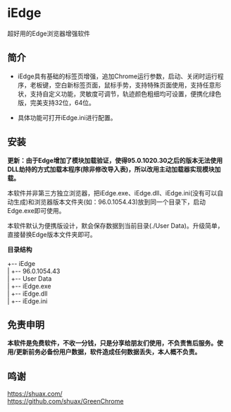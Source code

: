 # iEdge

超好用的Edge浏览器增强软件

## 简介

* iEdge具有基础的标签页增强，追加Chrome运行参数，启动、关闭时运行程序，老板键，空白新标签页面，鼠标手势，支持特殊页面使用，支持任意形状，支持自定义功能，灵敏度可调节，轨迹颜色粗细均可设置，便携化绿色版，完美支持32位，64位。  

* 具体功能可打开iEdge.ini进行配置。

## 安装

**更新：由于Edge增加了模块加载验证，使得95.0.1020.30之后的版本无法使用DLL劫持的方式加载本程序(除非修改导入表)，所以改用主动加载器实现模块加载。**

本软件并非第三方独立浏览器，把iEdge.exe、iEdge.dll、iEdge.ini(没有可以自动生成)和浏览器版本文件夹(如：96.0.1054.43)放到同一个目录下，启动Edge.exe即可使用。

本软件默认为便携版设计，默会保存数据到当前目录(./User Data)。升级简单，直接替换Edge版本文件夹即可。

**目录结构**

+-- iEdge  
|   +-- 96.0.1054.43  
|   +-- User Data  
|   +-- iEdge.exe  
|   +-- iEdge.dll  
|   +-- iEdge.ini  

## 免责申明

**本软件是免费软件，不收一分钱，只是分享给朋友们使用，不负责售后服务。使用/更新前务必备份用户数据，软件造成任何数据丢失，本人概不负责。**

## 鸣谢

https://shuax.com/  
https://github.com/shuax/GreenChrome  
